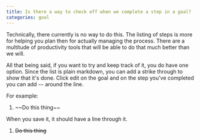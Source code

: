 ```yaml
---
title: Is there a way to check off when we complete a step in a goal?
categories: goal
---
```

Technically, there currently is no way to do this. The listing of steps is more for helping you plan then for actually managing the process. There are a multitude of productivity tools that will be able to do that much better than we will.

All that being said, if you want to try and keep track of it, you do have one option. Since the list is plain markdown, you can add a strike through to show that it's done. Click edit on the goal and on the step you've completed you can add `~~` around the line.

For example:

1. \~\~Do this thing\~\~

When you save it, it should have a line through it.

1. ~~Do this thing~~
